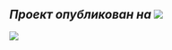 *Проект опубликован на*    <a target="_blank" href="https://infostart.ru/1c/articles/2190404/"><img style="border:0px;" src="https://infostart.ru/bitrix/templates/sandbox_empty/assets/tpl/abo/img/logo.svg"></a>
-------------------------------------------------------------

<a target="_blank" href="https://timeweb.cloud/?i=118883"><img style="border:0px;" src="https://wm.timeweb.ru/images/posters/300x250/300x250-18.jpg"></a>

